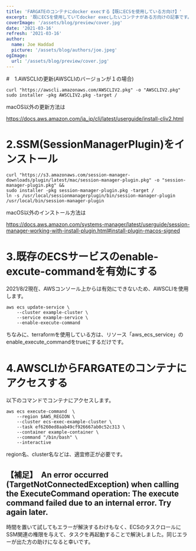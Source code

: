 ```yaml
---
title: 'FARGATEのコンテナにdocker execする【既にECSを使用している方向け】'
excerpt: '既にECSを使用していてdocker execしたいコンテナがある方向けの記事です。まず、AWSCLIのバージョンが１の方は更新が必要です。'
coverImage: '/assets/blog/preview/cover.jpg'
date: '2021-03-16'
refresh: '2021-03-16'
author:
  name: Joe Haddad
  picture: '/assets/blog/authors/joe.jpeg'
ogImage:
  url: '/assets/blog/preview/cover.jpg'
---
```


#　1.AWSCLIの更新(AWSCLIのバージョンが１の場合)

```shell:macOS
curl "https://awscli.amazonaws.com/AWSCLIV2.pkg" -o "AWSCLIV2.pkg"
sudo installer -pkg AWSCLIV2.pkg -target /
```
macOS以外の更新方法は

https://docs.aws.amazon.com/ja_jp/cli/latest/userguide/install-cliv2.html

# 2.SSM(SessionManagerPlugin)をインストール

```shell:macOS
curl "https://s3.amazonaws.com/session-manager-downloads/plugin/latest/mac/session-manager-plugin.pkg" -o "session-manager-plugin.pkg" &&
sudo installer -pkg session-manager-plugin.pkg -target /
ln -s /usr/local/sessionmanagerplugin/bin/session-manager-plugin /usr/local/bin/session-manager-plugin
```

macOS以外のインストール方法は

https://docs.aws.amazon.com/systems-manager/latest/userguide/session-manager-working-with-install-plugin.html#install-plugin-macos-signed

# 3.既存のECSサービスのenable-excute-commandを有効にする
2021/8/2現在、AWSコンソール上からは有効にできないため、AWSCLIを使用します。

```shell:
aws ecs update-service \
    --cluster example-cluster \
    --service example-service \
    --enable-execute-command
```

ちなみに、terraformを使用している方は、リソース「aws_ecs_service」のenable_execute_commandをtrueにするだけです。

# 4.AWSCLIからFARGATEのコンテナにアクセスする
以下のコマンドでコンテナにアクセスします。

```shell
aws ecs execute-command  \
    --region $AWS_REGION \
    --cluster ecs-exec-example-cluster \
    --task ef6260ed8aab49cf926667ab0c52c313 \
    --container example-container \
    --command "/bin/bash" \
    --interactive
```
region名、cluster名などは、適宜修正が必要です。

## 【補足】　An error occurred (TargetNotConnectedException) when calling the ExecuteCommand operation: The execute command failed due to an internal error. Try again later.

時間を置いて試してもエラーが解決するわけもなく、ECSのタスクロールにSSM関連の権限を与えて、タスクを再起動することで解決しました。同じエラーが出た方の助けになると幸いです。